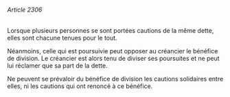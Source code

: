 ###### Article 2306

Lorsque plusieurs personnes se sont portées cautions de la même dette, elles sont chacune tenues pour le tout.

Néanmoins, celle qui est poursuivie peut opposer au créancier le bénéfice de division. Le créancier est alors tenu de diviser ses poursuites et ne peut lui réclamer que sa part de la dette.

Ne peuvent se prévaloir du bénéfice de division les cautions solidaires entre elles, ni les cautions qui ont renoncé à ce bénéfice.

